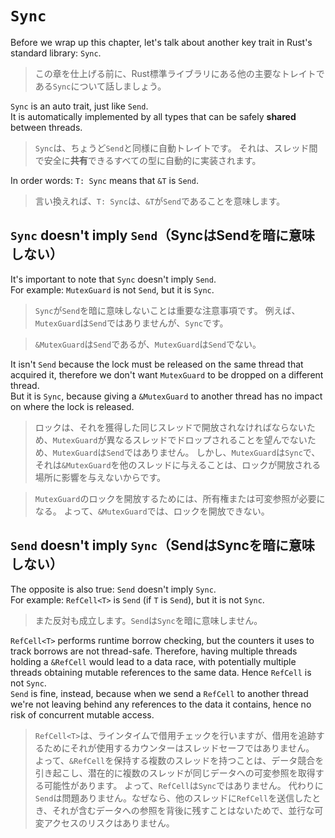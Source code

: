 # `Sync`

Before we wrap up this chapter, let's talk about another key trait in Rust's standard library: `Sync`.

> この章を仕上げる前に、Rust標準ライブラリにある他の主要なトレイトである`Sync`について話しましょう。

`Sync` is an auto trait, just like `Send`.\
It is automatically implemented by all types that can be safely **shared** between threads.

> `Sync`は、ちょうど`Send`と同様に自動トレイトです。
> それは、スレッド間で安全に**共有**できるすべての型に自動的に実装されます。

In order words: `T: Sync` means that `&T` is `Send`.

> 言い換えれば、`T: Sync`は、`&T`が`Send`であることを意味します。

## `Sync` doesn't imply `Send`（SyncはSendを暗に意味しない）

It's important to note that `Sync` doesn't imply `Send`.\
For example: `MutexGuard` is not `Send`, but it is `Sync`.

> `Sync`が`Send`を暗に意味しないことは重要な注意事項です。
> 例えば、`MutexGuard`は`Send`ではありませんが、`Sync`です。

> `&MutexGuard`は`Send`であるが、`MutexGuard`は`Send`でない。

It isn't `Send` because the lock must be released on the same thread that acquired it, therefore we don't
want `MutexGuard` to be dropped on a different thread.\
But it is `Sync`, because giving a `&MutexGuard` to another thread has no impact on where the lock is released.

> ロックは、それを獲得した同じスレッドで開放されなければならないため、`MutexGuard`が異なるスレッドでドロップされることを望んでないため、`MutexGuard`は`Send`ではありません。
> しかし、`MutexGuard`は`Sync`で、それは`&MutexGuard`を他のスレッドに与えることは、ロックが開放される場所に影響を与えないからです。

> `MutexGuard`のロックを開放するためには、所有権または可変参照が必要になる。
> よって、`&MutexGuard`では、ロックを開放できない。

## `Send` doesn't imply `Sync`（SendはSyncを暗に意味しない）

The opposite is also true: `Send` doesn't imply `Sync`.\
For example: `RefCell<T>` is `Send` (if `T` is `Send`), but it is not `Sync`.

> また反対も成立します。`Send`は`Sync`を暗に意味しません。

`RefCell<T>` performs runtime borrow checking, but the counters it uses to track borrows are not thread-safe.
Therefore, having multiple threads holding a `&RefCell` would lead to a data race, with potentially
multiple threads obtaining mutable references to the same data. Hence `RefCell` is not `Sync`.\
`Send` is fine, instead, because when we send a `RefCell` to another thread we're not
leaving behind any references to the data it contains, hence no risk of concurrent mutable access.

> `RefCell<T>`は、ラインタイムで借用チェックを行いますが、借用を追跡するためにそれが使用するカウンターはスレッドセーフではありません。
> よって、`&RefCell`を保持する複数のスレッドを持つことは、データ競合を引き起こし、潜在的に複数のスレッドが同じデータへの可変参照を取得する可能性があります。
> よって、`RefCell`は`Sync`ではありません。
> 代わりに`Send`は問題ありません。なぜなら、他のスレッドに`RefCell`を送信したとき、それが含むデータへの参照を背後に残すことはないためで、並行な可変アクセスのリスクはありません。
